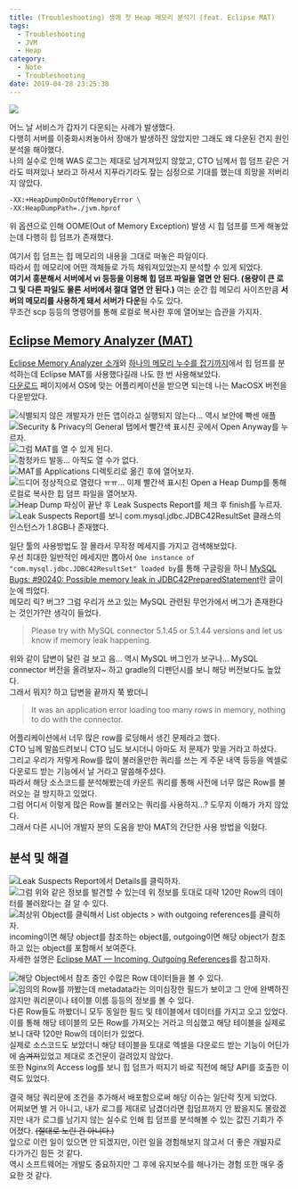 ```yaml
---
title: (Troubleshooting) 생애 첫 Heap 메모리 분석기 (feat. Eclipse MAT)
tags:
  - Troubleshooting
  - JVM
  - Heap
category:
  - Note
  - Troubleshooting
date: 2019-04-28 23:25:38
---
```


![](heap-memory-analytics-with-eclipse-mat/thumb.png)

어느 날 서비스가 갑자기 다운되는 사례가 발생했다.  
다행히 서버를 이중화시켜놓아서 장애가 발생하진 않았지만 그래도 왜 다운된 건지 원인 분석을 해야했다.   
나의 실수로 인해 WAS 로그는 제대로 남겨져있지 않았고, CTO 님께서 힙 덤프 같은 거라도 떠져있나 보라고 하셔서 지푸라기라도 잪는 심정으로 기대를 했는데 희망을 저버리지 않았다. 
```bash
-XX:+HeapDumpOnOutOfMemoryError \
-XX:HeapDumpPath=./jvm.hprof
```
위 옵션으로 인해 OOME(Out of Memory Exception) 발생 시 힙 덤프를 뜨게 해놓았는데 다행히 힙 덤프가 존재했다.  

여기서 힙 덤프는 힙 메모리의 내용을 그대로 떠놓은 파일이다.  
따라서 힙 메모리에 어떤 객체들로 가득 채워져있었는지 분석할 수 있게 되었다.  
**여기서 흥분해서 서버에서 vi 등등을 이용해 힙 덤프 파일을 열면 안 된다. (용량이 큰 로그 및 다른 파일도 물론 서버에서 절대 열면 안 된다.)** 
여는 순간 힙 메모리 사이즈만큼 **서버의 메모리를 사용하게 돼서 서버가 다운**될 수도 있다.  
무조건 scp 등등의 명령어를 통해 로컬로 복사한 후에 열어보는 습관을 가지자.

## [Eclipse Memory Analyzer (MAT)](https://www.eclipse.org/mat/)
[Eclipse Memory Analyzer 소개](https://spoqa.github.io/2012/02/06/eclipse-mat.html)와 [하나의 메모리 누수를 잡기까지](https://d2.naver.com/helloworld/1326256)에서 힙 덤프를 분석하는데 Eclipse MAT를 사용했다길래 나도 한 번 사용해보았다.  
[다운로드](https://www.eclipse.org/mat/downloads.php) 페이지에서 OS에 맞는 어플리케이션을 받으면 되는데 나는 MacOSX 버전을 다운받았다.  

![식별되지 않은 개발자가 만든 앱이라고 실행되지 않는다... 역시 보안에 빡센 애플](heap-memory-analytics-with-eclipse-mat/01.png)  
![Security & Privacy의 General 탭에서 빨간색 표시친 곳에서 Open Anyway를 누르자.](heap-memory-analytics-with-eclipse-mat/02.png)  
![그럼 MAT를 열 수 있게 된다.](heap-memory-analytics-with-eclipse-mat/03.png)  
![함정카드 발동... 아직도 열 수가 없다.](heap-memory-analytics-with-eclipse-mat/04.png)  
![MAT를 Applications 디렉토리로 옮긴 후에 열어보자.](heap-memory-analytics-with-eclipse-mat/05.png)  
![드디어 정상적으로 열렸다 ㅠㅠ... 이제 빨간색 표시친 Open a Heap Dump를 통해 로컬로 복사한 힙 덤프 파일을 열어보자.](heap-memory-analytics-with-eclipse-mat/06.png)  
![Heap Dump 파싱이 끝난 후 Leak Suspects Report를 체크 후 finish를 누르자.](heap-memory-analytics-with-eclipse-mat/07.png)  
![Leak Suspects Report를 보니 com.mysql.jdbc.JDBC42ResultSet 클래스의 인스턴스가 1.8GB나 존재했다.](heap-memory-analytics-with-eclipse-mat/08.png)  

일단 툴의 사용방법도 잘 몰라서 무작정 메세지를 가지고 검색해보았다.  
우선 최대한 일반적인 메세지만 뽑아서 `One instance of "com.mysql.jdbc.JDBC42ResultSet" loaded by`를 통해 구글링을 하니
[MySQL Bugs: #90240: Possible memory leak in JDBC42PreparedStatement](https://bugs.mysql.com/bug.php?id=90240)란 글이 눈에 띄었다.  
메모리 릭? 버그? 그럼 우리가 쓰고 있는 MySQL 관련된 무언가에서 버그가 존재한다는 것인가?란 생각이 들었다.  
> Please try with MySQL connector 5.1.45 or 5.1.44 versions and let us know if memory leak happening.

위와 같이 답변이 달린 걸 보고 음... 역시 MySQL 버그인가 보구나... MySQL connector 버전을 올려보자~ 하고 gradle의 디펜던시를 보니 해당 버전보다도 높았다.  
그래서 뭐지? 하고 답변을 끝까지 쭉 봤더니
> It was an application error loading too many rows in memory, nothing to do with the connector.

어플리케이션에서 너무 많은 row를 로딩해서 생긴 문제라고 했다.  
CTO 님께 말씀드려보니 CTO 님도 보시더니 아마도 저 문제가 맞을 거라고 하셨다.  
그리고 우리가 저렇게 Row를 많이 불러올만한 쿼리를 쓰는 게 주문 내역 등등을 엑셀로 다운로드 받는 기능에서 날 거라고 말씀해주셨다.  
따라서 해당 소스코드를 분석해봤는데 카운트 쿼리를 통해 사전에 너무 많은 Row를 불러오는 걸 방지하고 있었다.  
그럼 어디서 이렇게 많은 Row를 불러오는 쿼리를 사용하지...? 도무지 이해가 가지 않았다.  
그래서 다른 시니어 개발자 분의 도움을 받아 MAT의 간단한 사용 방법을 익혔다.  

## 분석 및 해결
![Leak Suspects Report에서 Details를 클릭하자.](heap-memory-analytics-with-eclipse-mat/09.png)
![그럼 위와 같은 정보를 발견할 수 있는데 위 정보를 토대로 대략 120만 Row의 데이터를 불러왔다는 걸 알 수 있다.](heap-memory-analytics-with-eclipse-mat/10.png)  
![최상위 Object를 클릭해서 List objects > with outgoing references를 클릭하자.](heap-memory-analytics-with-eclipse-mat/11.png)  
incoming이면 해당 object를 참조하는 object를, outgoing이면 해당 object가 참조하고 있는 object를 포함해서 보여준다.  
자세한 설명은 [Eclipse MAT — Incoming, Outgoing References](https://dzone.com/articles/eclipse-mat-incoming-outgoing-references)를 참고하자.  

![해당 Object에서 참조 중인 수많은 Row 데이터들을 볼 수 있다.](heap-memory-analytics-with-eclipse-mat/12.png)  
![임의의 Row를 까봤는데 metadata라는 의미심장한 필드가 보이고 그 안에 완벽하진 않지만 쿼리문이나 테이블 이름 등등의 정보를 볼 수 있다.](heap-memory-analytics-with-eclipse-mat/13.png)  
다른 Row들도 까봤더니 모두 동일한 필드 및 테이블에서 데이터를 가지고 오고 있었다.  
이를 통해 해당 테이블의 모든 Row를 가져오는 거라고 의심했고 해당 테이블을 실제로 보니 대략 120만 Row의 데이터가 있었다.  
실제로 소스코드도 보았더니 해당 테이블을 토대로 엑셀을 다운로드 받는 기능이 어딘가에 ~~숨겨져~~있었고 제대로 조건문이 걸려있지 않았다.  
또한 Nginx의 Access log를 보니 힙 덤프가 떠지기 바로 직전에 해당 API를 호출한 이력도 있었다.

결국 해당 쿼리문에 조건을 추가해서 배포함으로써 해당 이슈는 일단락 짓게 되었다.  
어찌보면 별 거 아니고, 내가 로그를 제대로 남겼더라면 힙덤프까지 안 봤을지도 몰랐겠지만
내가 로그를 남기지 않는 실수로 인해 힙 덤프를 분석해볼 수 있는 값진 기회가 주어졌다. ~~(절대로 노린 건 아니다.)~~  
앞으로 이런 일이 있으면 안 되겠지만, 이런 일을 경험해보지 않고서 더 좋은 개발자로 다가가긴 힘든 것 같다.  
역시 소프트웨어는 개발도 중요하지만 그 후에 유지보수를 해나가는 경험 또한 매우 중요한 것 같다.